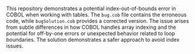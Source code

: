 This repository demonstrates a potential index-out-of-bounds error in COBOL when working with tables. The `bug.cob` file contains the erroneous code, while `bugSolution.cob` provides a corrected version. The issue arises from subtle differences in how COBOL handles array indexing and the potential for off-by-one errors or unexpected behavior related to loop boundaries.  The solution demonstrates a safer approach to avoid index issues.